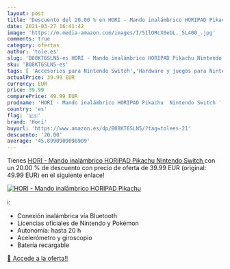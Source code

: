 ```yaml
---
layout: post
title: 'Descuento del 20.00 % en HORI - Mando inalámbrico HORIPAD Pikachu'
date: 2021-03-27 16:41:42
image: 'https://m.media-amazon.com/images/I/51lORcX0ebL._SL400_.jpg'
comments: true
category: ofertas
author: 'tole.es'
slug: 'B08KT6SLN5-es HORI - Mando inalámbrico HORIPAD Pikachu Nintendo Switch'
sku: 'B08KT6SLN5-es'
tags: [ 'Accesorios para Nintendo Switch','Hardware y juegos para Nintendo Switch','Mandos para Nintendo Switch','Videojuegos','hori','nintendo', ]
actualPrice: 39.99 EUR
currency: EUR
price: 39.99
comparePrice: 49.99 EUR
prodname: 'HORI - Mando inalámbrico HORIPAD Pikachu  Nintendo Switch '
country: 'es'
flag: '🇪🇸'
brand: 'Hori'
buyurl: 'https://www.amazon.es/dp/B08KT6SLN5/?tag=tolees-21'
descuento: '20.00'
average: '45.8990909090909'
---
```


Tienes [HORI - Mando inalámbrico HORIPAD Pikachu  Nintendo Switch ](https://www.amazon.es/dp/B08KT6SLN5/?tag=tolees-21) con un 20.00 % de descuento con precio de oferta de 39.99 EUR (original: 49.99 EUR) en el siguiente enlace!

[![HORI - Mando inalámbrico HORIPAD Pikachu](https://m.media-amazon.com/images/I/51lORcX0ebL._SL400_.jpg)](https://www.amazon.es/dp/B08KT6SLN5/?tag=tolees-21)

ℹ️:

- Conexión inalámbrica vía Bluetooth
- Licencias oficiales de Nintendo y Pokémon
- Autonomía: hasta 20 h
- Acelerómetro y giroscopio
- Batería recargable

[🛒 Accede a la oferta!!](https://www.amazon.es/dp/B08KT6SLN5/?tag=tolees-21)
